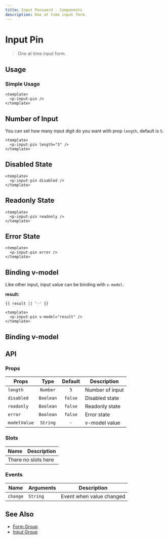 ```yaml
---
title: Input Password · Components
description: One at time input form.
---
```


<script setup>
  import pInputPin from './InputPin.vue'
  import { ref } from 'vue-demi'

  const result = ref('')
</script>

# Input Pin

> One at time input form.

## Usage

### Simple Usage

<preview>
  <p-input-pin />
</preview>

```vue
<template>
  <p-input-pin />
</template>
```

## Number of Input

You can set how many input digit do you want with prop `length`, default is `5`.

<preview>
  <p-input-pin length="3" />
</preview>

```vue
<template>
  <p-input-pin length="3" />
</template>
```

## Disabled State

<preview>
  <p-input-pin disabled />
</preview>

```vue
<template>
  <p-input-pin disabled />
</template>
```

## Readonly State
<preview>
  <p-input-pin readonly />
</preview>

```vue
<template>
  <p-input-pin readonly />
</template>
```

## Error State
<preview>
  <p-input-pin error />
</preview>

```vue
<template>
  <p-input-pin error />
</template>
```

## Binding v-model

Like other input, input value can be binding with `v-model`.

<preview>
  <p-input-pin v-model="result" />
</preview>

**result:**

<pre class="truncate"><code>{{ result || '-' }}</code></pre>

```vue
<template>
  <p-input-pin v-model="result" />
</template>
```

## Binding v-model

## API

### Props

| Props         |   Type    | Default | Description       |
|---------------|:---------:|:-------:|-------------------|
| `length`      | `Number`  |   `5`   | Number of input   |
| `disabled`    | `Boolean` | `false` | Disabled state    |
| `readonly`    | `Boolean` | `false` | Readonly state    |
| `error`       | `Boolean` | `false` | Error state       |
| `modelValue`  | `String`  |   `-`   | v-model value     |

### Slots

<table>
  <thead>
    <tr>
      <th>Name</th>
      <th>Description</th>
    </tr>
  </thead>
  <tbody>
    <tr>
      <td colspan="2" class="text-center">There no slots here</td>
    </tr>
  </tbody>
</table>

### Events

| Name     | Arguments | Description                     |
|----------|-----------|---------------------------------|
| `change` | `String`  | Event when value changed        |

## See Also

- [Form Group](/components/form-group/)
- [Input Group](/components/input-group/)
